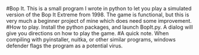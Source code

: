 #Bop It.
This is a small program I wrote in python to let you play a simulated version of the Bop It Extreme from 1998. The game is functional, but this is very much a beginner project of mine which does need some improvement.
#How to play.
Install the python packages, and launch BopIt.py. A dialog will give you directions on how to play the game.
#A quick note.
When compiling with pyinstaller, nuitka, or other similar programs, windows defender flags the program as a potential virus.  
